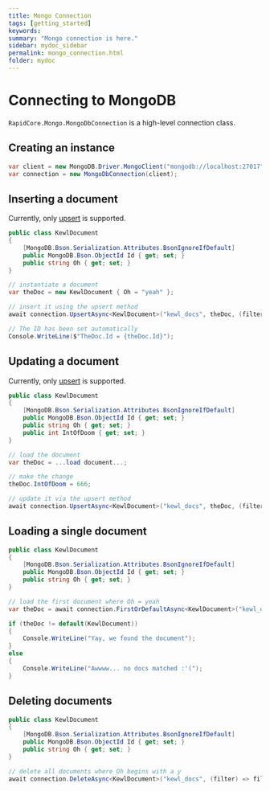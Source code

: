 ```yaml
---
title: Mongo Connection
tags: [getting_started]
keywords:
summary: "Mongo connection is here."
sidebar: mydoc_sidebar
permalink: mongo_connection.html
folder: mydoc
---
```

Connecting to MongoDB
=====================

`RapidCore.Mongo.MongoDbConnection` is a high-level connection class.

Creating an instance
--------------------

```csharp
var client = new MongoDB.Driver.MongoClient("mongodb://localhost:27017");
var connection = new MongoDbConnection(client);
```

Inserting a document
--------------------

Currently, only [upsert](https://docs.mongodb.com/manual/reference/method/db.collection.update/#upsert-option) is supported.

```csharp
public class KewlDocument
{
    [MongoDB.Bson.Serialization.Attributes.BsonIgnoreIfDefault]
    public MongoDB.Bson.ObjectId Id { get; set; }
    public string Oh { get; set; }
}

// instantiate a document
var theDoc = new KewlDocument { Oh = "yeah" };

// insert it using the upsert method
await connection.UpsertAsync<KewlDocument>("kewl_docs", theDoc, (filter) => filter.Oh == "yeah");

// The ID has been set automatically
Console.WriteLine($"TheDoc.Id = {theDoc.Id}"); 
```


Updating a document
-------------------

Currently, only [upsert](https://docs.mongodb.com/manual/reference/method/db.collection.update/#upsert-option) is supported.

```csharp
public class KewlDocument
{
    [MongoDB.Bson.Serialization.Attributes.BsonIgnoreIfDefault]
    public MongoDB.Bson.ObjectId Id { get; set; }
    public string Oh { get; set; }
    public int IntOfDoom { get; set; }
}

// load the document
var theDoc = ...load document...;

// make the change
theDoc.IntOfDoom = 666;

// update it via the upsert method
await connection.UpsertAsync<KewlDocument>("kewl_docs", theDoc, (filter) => filter.Oh == "yeah");
```

Loading a single document
-------------------------

```csharp
public class KewlDocument
{
    [MongoDB.Bson.Serialization.Attributes.BsonIgnoreIfDefault]
    public MongoDB.Bson.ObjectId Id { get; set; }
    public string Oh { get; set; }
}

// load the first document where Oh = yeah
var theDoc = await connection.FirstOrDefaultAsync<KewlDocument>("kewl_docs", (filter) => filter.Oh == "yeah");

if (theDoc != default(KewlDocument))
{
    Console.WriteLine("Yay, we found the document");
}
else
{
    Console.WriteLine("Awwww... no docs matched :'(");
}
```

Deleting documents
------------------

```csharp
public class KewlDocument
{
    [MongoDB.Bson.Serialization.Attributes.BsonIgnoreIfDefault]
    public MongoDB.Bson.ObjectId Id { get; set; }
    public string Oh { get; set; }
}

// delete all documents where Oh begins with a y
await connection.DeleteAsync<KewlDocument>("kewl_docs", (filter) => filter.Oh.StartsWith("y"));
```
